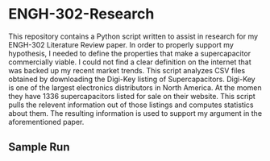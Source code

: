 # ENGH-302-Research

This repository contains a Python script written to assist in research for my ENGH-302 Literature Review paper. In order to properly support my hypothesis, I needed to define the properties that make a supercapacitor commercially viable. I could not find a clear definition on the internet that was backed up my recent market trends. This script analyzes CSV files obtained by downloading the Digi-Key listing of Supercapacitors. Digi-Key is one of the largest electronics distributors in North America. At the momen they have 1336 supercapacitors listed for sale on their website. This script pulls the relevent information out of those listings and computes statistics about them. The resulting information is used to support my argument in the aforementioned paper.

## Sample Run

